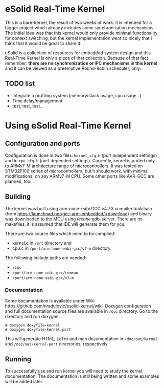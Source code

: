# eSolid Real-Time Kernel

This is a bare-kernel, the result of two weeks of work. It is intended for a bigger 
project which already includes some synchronization mechanisms. The initial 
idea was that this kernel would only provide minimal functionality for context 
switching, but the kernel implementation went so nicely that I think that it 
would be great to share it. 

eSolid is a collection of resources for embedded system design and this
Real-Time Kernel is only a piece of that collection. Because of that fact
remember: __there are no synchronization or IPC mechanisms in this kernel__,
and it can be viewed as a preemptive Round-Robin scheduler, only.


## TODO list

- Integrate a profiling system (memory/stack usage, cpu usage...)
- Time delay/management
- test, test, test...


# Using eSolid Real-Time Kernel

## Configuration and ports

Configuration is done in two files: `kernel_cfg.h` (port independent settings) 
and in `cpu_cfg.h` (port depended settings).
Currently, kernel is ported only to ARMv7-M architecture range of 
microcontrollers. It was tested on STM32F100 series of microcontrollers, but it
should work, with minimal modifications, on any ARMv7-M CPU. Some other ports 
like AVR-GCC are planned, too.


## Building

The kernel was built using arm-none-eabi GCC v4.7.3 compiler toolchain (from 
https://launchpad.net/gcc-arm-embedded/+download) and binary was downloaded
to the MCU using _texane_ gdb-server. There are no makefiles, it is assumed
that IDE will generate them for you.

There are two source files which need to be compiled: 
- kernel.c in `/src` directory and 
- cpu.c in `/port/arm-none-eabi-gcc/v7-m` directory.

The following include paths are needed:
- `/inc`
- `/port/arm-none-eabi-gcc/common`
- `/port/arm-none-eabi-gcc/v7-m`

### Documentation

Some documentation is available under Wiki https://github.com/nradulovic/esolid-kernel/wiki. 
Doxygen configuration and full documentation source files are available in `/doc` directory. 
Go to the directory and run doxygen:

    # doxygen doxyfile-kernel
    # doxygen doxyfile-kernel-port

This will generate HTML, LaTex and man documentation in `/doc/out/kernel` and
`/doc/out/kernel-port` directories, respectively.


## Running
To successfully use and run kernel you will need to study the kernel 
documentation. The documentation is still being written and some examples will
be added later.

